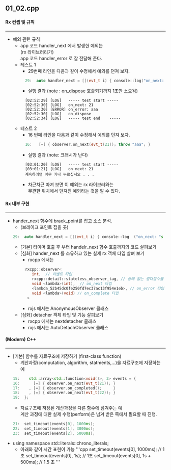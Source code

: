 ## 01_02.cpp
#### Rx 컨셉 및 규칙 
----------------
* 예외 관련 규칙 
  * app 코드 handler_next  에서 발생한 예외는  
    (rx 라이브러리가)  
    app 코드 handler_error 로 잘 전달해 준다.
  * 테스트 1
    * 29번쩨 라인을 다음과 같이 수정해서 예외를 던져 보자.
    ```cpp
      29:  auto handler_next = [](evt_t i) { console::log("on_next: "s + i); throw "aaa"; };
    ```
    * 실행 결과 (note : on_dispose 호출되기까지 1초만 소요됨)
    ```
      [02:52:29] [LOG]   ----- test start -----
      [02:52:30] [LOG]   on_next: 21
      [02:52:30] [ERROR] on_error: aaa
      [02:52:30] [LOG]   on_dispose
      [02:52:34] [LOG]   ----- test end    -----
    ```
  * 테스트 2
    * 16 번쩨 라인을 다음과 같이 수정해서 예외를 던져 보자.
    ```cpp
      16:   [=] { observer.on_next(evt_t(21)); throw "aaa"; }
    ```
    * 실행 결과 (note: 크래시가 난다)
    ```
      [03:01:20] [LOG]   ----- test start -----
      [03:01:21] [LOG]   on_next: 21
      계속하려면 아무 키나 누르십시오 . . .
    ```
    * 차근차근 따져 보면 이 예외는 rx 라이브러와는  
      무관한 위치에서 던져진 예외라는 것을 알 수 있다.

#### Rx 내부 구현
----------------
* hander_next 함수에 braek_point를 잡고 소스 분석.
  * (브레이크 포인트 잡을 곳)
  ```cpp
  29:  auto handler_next = [](evt_t i) { console::log  ("on_next: "s  + i); };
  ```
  * [기본] 타이머 호출 후 부터 handelr_next 함수 호출까지의 코드 살펴보기 
  * [심화] hander_next 를 소유하고 있는 실제 rx 객체 타입 살펴 보기
    * rxcpp 에서는 
    ```cpp
      rxcpp::observer<
         int,  // 이벤트 타입
         rxcpp::detail::stateless_observer_tag, // 상태 없는 람다함수를 뜻하는 테그
         void <lambda>(int),  // on_next 타입
         <lambda_52b45dc0fe250fd7ec37ac13f954e1eb>, // on_error 타입
         void <lambda>(void) // on_complete 타입
       > 
    ```
    * rxjs 에서는  AnonymousObserver 클래스
  * [심화] detacher 객체 타입 및 기능 살펴보기
    * rxcpp 에서는 nextdetacher 클래스
    * rxjs 에서는 AutoDetachObserver 클래스

#### (Modern) C++
----------------
* [기본] 함수를 자료구조에 저장하기 (first-class function)
  * 계산과정(computation, algorithm, statments,...)을 자료구조에 저장하는 예
  ```cpp
  15:    std::array<std::function<void()>, 3> events = { 
  16:      [=] { observer.on_next(evt_t(21)); } 
  17:    , [=] { observer.on_completed();     } 
  18:    , [=] { observer.on_next(evt_t(22)); }
  19:  };
  ```
  * 자료구조에 저장된 계산과정을 다른 함수에 넘겨주는 예  
    계산 과정에 대한 실제 수행(perform)은 넘겨 받은 쪽에서 필요할 때 진행.
  ```cpp
  21:  set_timeout(events[0], 1000ms);
  22:  set_timeout(events[1], 3000ms);
  23:  set_timeout(events[2], 5000ms);
  ```
* using namespace std::literals::chrono_literals;
  * 아래와 같이 시간 표현이 가능
  '''cpp 
    set_timeout(events[0], 1000ms);  // 1초
    set_timeout(events[0], 1s);      // 1초
    set_timeout(events[0], 1s + 500ms);  // 1.5 초
  '''
